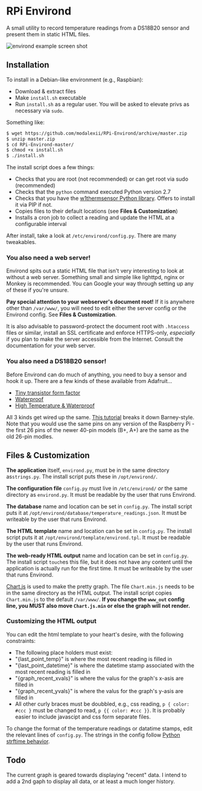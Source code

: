 # RPi Environd

A small utility to record temperature readings from a DS18B20 sensor and present them in static HTML files.

![environd example screen shot](https://cloud.githubusercontent.com/assets/3971017/5994579/e43e1cb6-aa47-11e4-8ae5-d2ec370461f5.png)

## Installation

To install in a Debian-like environment (e.g., Raspbian):

 * Download & extract files
 * Make `install.sh` executable
 * Run `install.sh` as a regular user. You will be asked to elevate privs as necessary via `sudo`.


Something like:

```bash
$ wget https://github.com/modalexii/RPi-Environd/archive/master.zip
$ unzip master.zip
$ cd RPi-Environd-master/
$ chmod +x install.sh
$ ./install.sh
```

The install script does a few things:

* Checks that you are root (not recommended) or can get root via sudo (recommended)
* Checks that the `python` command executed Python version 2.7
* Checks that you have the [w1thermsensor Python library](https://github.com/timofurrer/w1thermsensor). Offers to install it via PIP if not.
* Copies files to their default locations (see **Files & Customization**)
* Installs a cron job to collect a reading and update the HTML at a configurable interval

After install, take a look at `/etc/environd/config.py`. There are many tweakables.

### You also need a web server!

Environd spits out a static HTML file that isn't very interesting to look at without a web server. Something small and simple like lighttpd, nginx or Monkey is recommended. You can Google your way through setting up any of these if you're unsure. 

**Pay special attention to your webserver's document root!** If it is anywhere other than `/var/www/`, you will need to edit either the server config or the Environd config. See **Files & Customization**.

It is also advisable to password-protect the document root with `.htaccess` files or similar, install an SSL certificate and enforce HTTPS-only, _especially_ if you plan to make the server accessible from the Internet. Consult the documentation for your web server.


### You also need a DS18B20 sensor!

Before Environd can do much of anything, you need to buy a sensor and hook it up. There are a few kinds of these available from Adafruit...

* [Tiny transistor form factor](https://www.adafruit.com/product/374)
* [Waterproof](https://www.adafruit.com/product/381)
* [High Temperature & Waterproof](https://www.adafruit.com/product/642)

All 3 kinds get wired up the same. [This tutorial](https://learn.adafruit.com/adafruits-raspberry-pi-lesson-11-ds18b20-temperature-sensing/hardware) breaks it down Barney-style. Note that you would use the same pins on any version of the Raspberry Pi - the first 26 pins of the newer 40-pin models (B+, A+) are the same as the old 26-pin modles.

## Files & Customization


**The application** itself, `environd.py`, must be in the same directory as`strings.py`. The install script puts these in `/opt/environd/`.

**The configuration file** `config.py` must live in `/etc/environd/` _or_ the same directory as `environd.py`. It must be readable by the user that runs Environd.

**The database** name and location can be set in `config.py`. The install script puts it at `/opt/environd/database/temperature_readings.json`. It must be writeable by the user that runs Environd.

**The HTML template** name and location can be set in `config.py`. The install script puts it at `/opt/environd/template/environd.tpl`. It must be readable by the user that runs Environd.

**The web-ready HTML output** name and location can be set in `config.py`. The install script `touch`es this file, but it does not have any content until the application is actually run for the first time. It must be writeable by the user that runs Environd.

[Chart.js](http://www.chartjs.org/) is used to make the pretty graph. The file `Chart.min.js` needs to be in the same directory as the HTML output. The install script copies `Chart.min.js` to the default `/var/www/`. **If you change the `www_out` config line, you MUST also move `Chart.js.min` or else the graph will not render.**

### Customizing the HTML output

You can edit the html template to your heart's desire, with the following constraints:

* The following place holders must exist:
 * "{last_point_temp}" is where the most recent reading is filled in
 * "{last_point_datetime}" is where the datetime stamp associated with the most recent reading is filled in
 * "{graph_recent_xvals}" is where the valus for the graph's x-asis are filled in
 * "{graph_recent_yvals}" is where the valus for the graph's y-asis are filled in
* All other curly braces must be doubbled, e.g., css reading, `p { color: #ccc }` must be changed to read, `p {{ color: #ccc }}`. It is probably easier to include javascipt and css form separate files.

To change the format of the temperature readings or datatime stamps, edit the relevant lines of `config.py`. The strings in the config follow [Python strftime behavior](https://docs.python.org/2/library/datetime.html#strftime-strptime-behavior).

## Todo

The current graph is geared towards displaying "recent" data. I intend to add a 2nd gaph to display all data, or at least a much longer history. 

